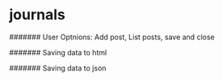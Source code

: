 # journals



####### User Optnions: Add post, List posts, save and close


####### Saving data to html


####### Saving data to json
